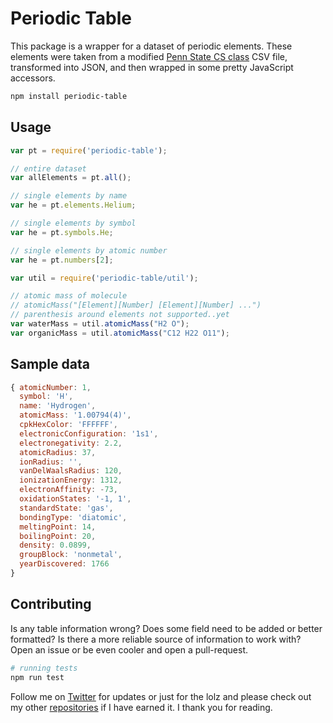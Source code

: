 Periodic Table
===

This package is a wrapper for a dataset of periodic elements. These elements were taken from a modified [Penn State CS class](http://php.scripts.psu.edu/djh300/cmpsc221/p3s11-pt-data.htm) CSV file, transformed into JSON, and then wrapped in some pretty JavaScript accessors.  

```bash
npm install periodic-table
```

## Usage

```js
var pt = require('periodic-table');

// entire dataset
var allElements = pt.all();

// single elements by name
var he = pt.elements.Helium;

// single elements by symbol
var he = pt.symbols.He;

// single elements by atomic number
var he = pt.numbers[2];

var util = require('periodic-table/util');

// atomic mass of molecule
// atomicMass("[Element][Number] [Element][Number] ...")
// parenthesis around elements not supported..yet
var waterMass = util.atomicMass("H2 O");
var organicMass = util.atomicMass("C12 H22 O11");
```

## Sample data

```js
{ atomicNumber: 1,
  symbol: 'H',
  name: 'Hydrogen',
  atomicMass: '1.00794(4)',
  cpkHexColor: 'FFFFFF',
  electronicConfiguration: '1s1',
  electronegativity: 2.2,
  atomicRadius: 37,
  ionRadius: '',
  vanDelWaalsRadius: 120,
  ionizationEnergy: 1312,
  electronAffinity: -73,
  oxidationStates: '-1, 1',
  standardState: 'gas',
  bondingType: 'diatomic',
  meltingPoint: 14,
  boilingPoint: 20,
  density: 0.0899,
  groupBlock: 'nonmetal',
  yearDiscovered: 1766 
}
```


## Contributing

Is any table information wrong? Does some field need to be added or better formatted? Is there a more reliable source of information to work with? Open an issue or be even cooler and open a pull-request.

```bash
# running tests
npm run test
```

Follow me on [Twitter](https://twitter.com/compooter) for updates or just for the lolz and please check out my other [repositories](https://github.com/andrejewski) if I have earned it. I thank you for reading.
